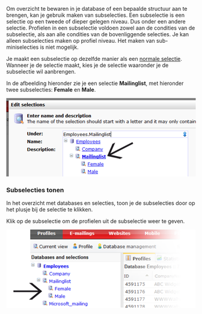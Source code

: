 Om overzicht te bewaren in je database of een bepaalde structuur aan te
brengen, kan je gebruik maken van subselecties. Een subselectie is een
selectie op een tweede of dieper gelegen niveau. Dus onder een andere
selectie. Profielen in een subselectie voldoen zowel aan de condities
van de subselectie, als aan alle condities van de bovenliggende
selecties. Je kan alleen subselecties maken op profiel niveau. Het maken
van sub-miniselecties is niet mogelijk.

Je maakt een subselectie op dezelfde manier als een [normale
selectie](./creating-subselections.md).
Wanneer je de selectie maakt, kies je de selectie waaronder je de
subselectie wil aanbrengen.

In de afbeelding hieronder zie je een selectie **Mailinglist**, met
hieronder twee subselecties: **Female** en **Male**.

![](../images/selections-create-subselection.png)

### Subselecties tonen

In het overzicht met databases en selecties, toon je de subselecties
door op het plusje bij de selectie te klikken.

Klik op de subselectie om de profielen uit de subselectie weer te geven.

![](../images/selections-subselection-overview.png)
